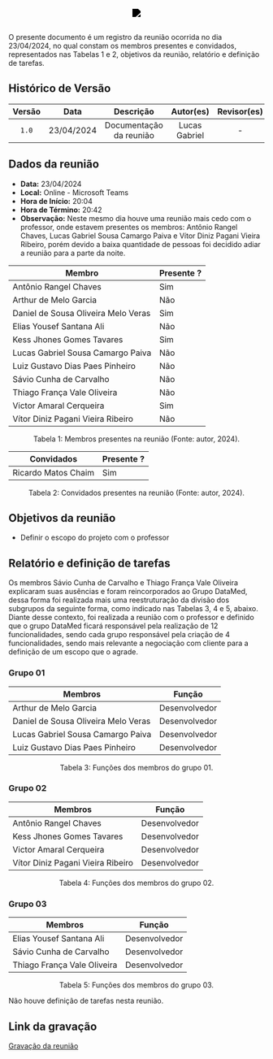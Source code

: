 <br/>
<div style="display: flex; flex-direction: column; justify-content: center; align-items:center;">
    <img src="https://dansousamelo.github.io/RQ_ISP/assets/backlog/BACKLOG-ICON.png" style="filter: brightness(0%);" />
</div>
<br/>
<p align="flex-direction: column; justify">
O presente documento é um registro da reunião ocorrida no dia 23/04/2024, no qual constam os membros presentes e convidados,
representados nas Tabelas 1 e 2, objetivos da reunião, relatório e definição de tarefas.</p>

## Histórico de Versão

| Versão |    Data    |        Descrição        |   Autor(es)   | Revisor(es) |
| :----: | :--------: | :---------------------: | :-----------: | :---------: |
| `1.0`  | 23/04/2024 | Documentação da reunião | Lucas Gabriel |      -      |

## Dados da reunião

- **Data:** 23/04/2024
- **Local:** Online - Microsoft Teams
- **Hora de Início:** 20:04
- **Hora de Término:** 20:42
- **Observação:** Neste mesmo dia houve uma reunião mais cedo com o professor, onde estavem presentes os membros: Antônio Rangel Chaves, Lucas Gabriel Sousa Camargo Paiva e Vítor Diniz Pagani Vieira Ribeiro, porém devido a baixa quantidade de pessoas foi decidido adiar a reunião para a parte da noite.

| Membro                              | Presente ? |
| ----------------------------------- | ---------- |
| Antônio Rangel Chaves               | Sim        |
| Arthur de Melo Garcia               | Não        |
| Daniel de Sousa Oliveira Melo Veras | Sim        |
| Elias Yousef Santana Ali            | Não        |
| Kess Jhones Gomes Tavares           | Sim        |
| Lucas Gabriel Sousa Camargo Paiva   | Não        |
| Luiz Gustavo Dias Paes Pinheiro     | Não        |
| Sávio Cunha de Carvalho             | Não        |
| Thiago França Vale Oliveira         | Não        |
| Victor Amaral Cerqueira             | Sim        |
| Vítor Diniz Pagani Vieira Ribeiro   | Não        |

<div style="text-align: center">
<p> Tabela 1: Membros presentes na reunião (Fonte: autor, 2024). </p>
</div>

| Convidados          | Presente ? |
| ------------------- | ---------- |
| Ricardo Matos Chaim | Sim        |

<div style="text-align: center">
<p> Tabela 2: Convidados presentes na reunião (Fonte: autor, 2024). </p>
</div>

## Objetivos da reunião

- Definir o escopo do projeto com o professor

## Relatório e definição de tarefas

Os membros Sávio Cunha de Carvalho e Thiago França Vale Oliveira explicaram suas ausências e foram reincorporados ao Grupo DataMed, dessa forma foi realizada mais uma reestruturação da divisão dos subgrupos da seguinte forma, como indicado nas Tabelas 3, 4 e 5, abaixo. Diante desse contexto, foi realizada a reunião com o professor e definido que o grupo DataMed ficará responsável pela realização de 12 funcionalidades, sendo cada grupo responsável pela criação de 4 funcionalidades, sendo mais relevante a negociação com cliente para a definição de um escopo que o agrade.

### Grupo 01

| Membros                             | Função        |
| ----------------------------------- | ------------- |
| Arthur de Melo Garcia               | Desenvolvedor |
| Daniel de Sousa Oliveira Melo Veras | Desenvolvedor |
| Lucas Gabriel Sousa Camargo Paiva   | Desenvolvedor |
| Luiz Gustavo Dias Paes Pinheiro     | Desenvolvedor |

<div style="text-align: center">
<p> Tabela 3: Funções dos membros do grupo 01. </p>
</div>

### Grupo 02

| Membros                           | Função        |
| --------------------------------- | ------------- |
| Antônio Rangel Chaves             | Desenvolvedor |
| Kess Jhones Gomes Tavares         | Desenvolvedor |
| Victor Amaral Cerqueira           | Desenvolvedor |
| Vítor Diniz Pagani Vieira Ribeiro | Desenvolvedor |

<div style="text-align: center">
<p> Tabela 4: Funções dos membros do grupo 02. </p>
</div>

### Grupo 03

| Membros                     | Função        |
| --------------------------- | ------------- |
| Elias Yousef Santana Ali    | Desenvolvedor |
| Sávio Cunha de Carvalho     | Desenvolvedor |
| Thiago França Vale Oliveira | Desenvolvedor |

<div style="text-align: center">
<p> Tabela 5: Funções dos membros do grupo 03. </p>
</div>

Não houve definição de tarefas nesta reunião.

## Link da gravação

[Gravação da reunião](https://youtu.be/ohGLGFwmfVI)